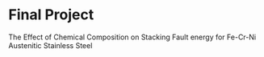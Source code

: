 # Final Project

The Effect of Chemical Composition on Stacking Fault energy for Fe-Cr-Ni Austenitic Stainless Steel

